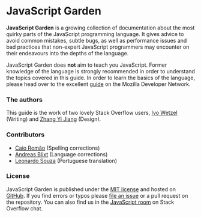 JavaScript Garden
=================

**JavaScript Garden** is a growing collection of documentation about the most 
quirky parts of the JavaScript programming language. It gives advice to 
avoid common mistakes, subtle bugs, as well as performance issues and bad 
practices that non-expert JavaScript programmers may encounter on their 
endeavours into the depths of the language.

JavaScript Garden does **not** aim to teach you JavaScript. Former knowledge
of the language is strongly recommended in order to understand the topics covered
in this guide. In order to learn the basics of the language, please head over to 
the excellent [guide][1] on the Mozilla Developer Network.

### The authors

This guide is the work of two lovely Stack Overflow users, [Ivo Wetzel][6]
(Writing) and [Zhang Yi Jiang][5] (Design).

### Contributors

 - [Caio Romão][8] (Spelling corrections)
 - [Andreas Blixt][9] (Language corrections)
 - [Leonardo Souza][11] (Portuguese translation)

### License

JavaScript Garden is published under the [MIT license][2] and hosted on
[GitHub][4]. If you find errors or typos please [file an issue][3] or a pull 
request on the repository. You can also find us in the [JavaScript room][10] on
Stack Overflow chat. 

[1]: https://developer.mozilla.org/en/JavaScript/Guide
[2]: https://github.com/BonsaiDen/JavaScript-Garden/blob/next/LICENSE
[3]: https://github.com/BonsaiDen/JavaScript-Garden/issues
[4]: https://github.com/BonsaiDen/JavaScript-Garden
[5]: http://stackoverflow.com/users/313758/yi-jiang
[6]: http://stackoverflow.com/users/170224/ivo-wetzel
[8]: https://github.com/caio
[9]: https://github.com/blixt
[10]: http://chat.stackoverflow.com/rooms/17/javascript
[11]: https://github.com/leonardosouza